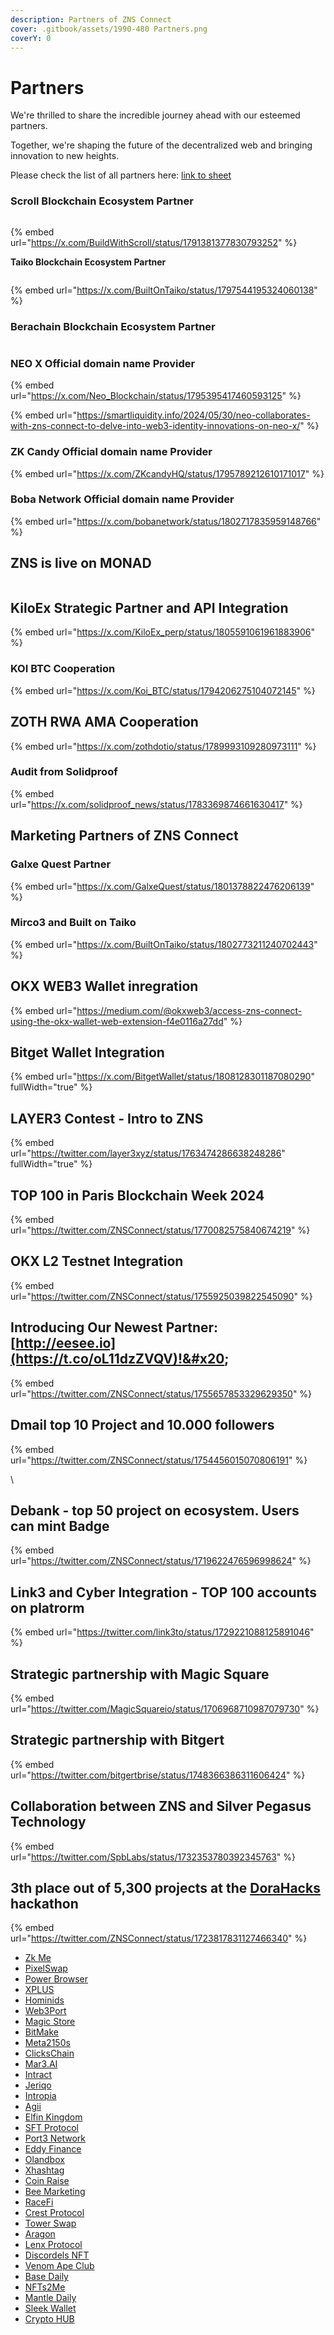 ```yaml
---
description: Partners of ZNS Connect
cover: .gitbook/assets/1990-480 Partners.png
coverY: 0
---
```


# Partners

We're thrilled to share the incredible journey ahead with our esteemed partners.&#x20;

Together, we're shaping the future of the decentralized web and bringing innovation to new heights.

Please check the list of all partners here: [link to sheet](https://docs.google.com/spreadsheets/d/1xN-BT6MEfIJSFc0bdYrI62VI-rIoFpO094PFSsS6o0Q/edit?usp=sharing)&#x20;

### **Scroll Blockchain Ecosystem Partner**&#x20;

<figure><img src=".gitbook/assets/Screenshot 2024-07-04 at 11.08.08.png" alt=""><figcaption></figcaption></figure>

{% embed url="https://x.com/BuildWithScroll/status/1791381377830793252" %}

**Taiko  Blockchain Ecosystem Partner**&#x20;

<figure><img src=".gitbook/assets/Screenshot 2024-07-04 at 11.06.51.png" alt=""><figcaption></figcaption></figure>

{% embed url="https://x.com/BuiltOnTaiko/status/1797544195324060138" %}

### **Berachain  Blockchain Ecosystem Partner**&#x20;

<figure><img src=".gitbook/assets/Screenshot 2024-07-04 at 11.12.46.png" alt=""><figcaption></figcaption></figure>

### **NEO X Official domain name Provider**

{% embed url="https://x.com/Neo_Blockchain/status/1795395417460593125" %}

{% embed url="https://smartliquidity.info/2024/05/30/neo-collaborates-with-zns-connect-to-delve-into-web3-identity-innovations-on-neo-x/" %}

### **ZK Candy Official domain name Provider**

{% embed url="https://x.com/ZKcandyHQ/status/1795789212610171017" %}

### **Boba Network Official domain name Provider**&#x20;

{% embed url="https://x.com/bobanetwork/status/1802717835959148766" %}

## ZNS is live on MONAD

<figure><img src=".gitbook/assets/Gkjo9ncW0AA0AgQ.jpeg" alt=""><figcaption></figcaption></figure>

## **KiloEx Strategic Partner and API Integration**

{% embed url="https://x.com/KiloEx_perp/status/1805591061961883906" %}

### **KOI BTC Cooperation**

{% embed url="https://x.com/Koi_BTC/status/1794206275104072145" %}

## **ZOTH RWA AMA Cooperation**

{% embed url="https://x.com/zothdotio/status/1789993109280973111" %}

### **Audit from Solidproof**

{% embed url="https://x.com/solidproof_news/status/1783369874661630417" %}

## **Marketing Partners of ZNS Connect**

### **Galxe Quest Partner**

{% embed url="https://x.com/GalxeQuest/status/1801378822476206139" %}

### **Mirco3 and Built on Taiko**&#x20;

{% embed url="https://x.com/BuiltOnTaiko/status/1802773211240702443" %}

## **OKX WEB3 Wallet inregration**&#x20;

{% embed url="https://medium.com/@okxweb3/access-zns-connect-using-the-okx-wallet-web-extension-f4e0116a27dd" %}

## Bitget Wallet Integration&#x20;

{% embed url="https://x.com/BitgetWallet/status/1808128301187080290" fullWidth="true" %}

## LAYER3 Contest - Intro to ZNS&#x20;

{% embed url="https://twitter.com/layer3xyz/status/1763474286638248286" fullWidth="true" %}

## **TOP 100 in Paris Blockchain Week 2024**&#x20;

{% embed url="https://twitter.com/ZNSConnect/status/1770082575840674219" %}

## **OKX L2 Testnet Integration**&#x20;

{% embed url="https://twitter.com/ZNSConnect/status/1755925039822545090" %}

## Introducing Our Newest Partner: [http://eesee.io](https://t.co/oL11dzZVQV)!&#x20;

{% embed url="https://twitter.com/ZNSConnect/status/1755657853329629350" %}

## Dmail top 10 Project and 10.000 followers&#x20;

{% embed url="https://twitter.com/ZNSConnect/status/1754456015070806191" %}

\


## **Debank - top 50 project on ecosystem. Users can mint Badge**&#x20;

{% embed url="https://twitter.com/ZNSConnect/status/1719622476596998624" %}

## **Link3 and Cyber Integration - TOP 100 accounts on platrorm**&#x20;

{% embed url="https://twitter.com/link3to/status/1729221088125891046" %}

## **Strategic partnership with Magic Square**&#x20;

{% embed url="https://twitter.com/MagicSquareio/status/1706968710987079730" %}

## Strategic partnership with Bitgert

{% embed url="https://twitter.com/bitgertbrise/status/1748366386311606424" %}

## Collaboration between ZNS and Silver Pegasus Technology

{% embed url="https://twitter.com/SpbLabs/status/1732353780392345763" %}

## 3th place out of 5,300 projects at the [DoraHacks](https://dorahacks.io/buidl) hackathon

{% embed url="https://twitter.com/ZNSConnect/status/1723817831127466340" %}

* [Zk Me](https://x.com/QuestNEvents/status/1689518900139192320?s=20)
* [PixelSwap](https://x.com/ZNSConnect/status/1695720342847635550?s=20)
* [Power Browser](https://x.com/ZNSConnect/status/1703694632293425199?s=20)
* [XPLUS](https://x.com/ZNSConnect/status/1702652082359050339?s=20)
* [Hominids](https://x.com/_Hominids_/status/1701908397380030557?s=20)
* [Web3Port](https://x.com/ZNSConnect/status/1700194069815742701?s=20)
* [Magic Store](https://x.com/ZNSConnect/status/1699383253856055425?s=20)
* [BitMake](https://x.com/BitMakeOfficial/status/1698957214780977261?s=20)
* [Meta2150s](https://x.com/ZNSConnect/status/1698704258336465238?s=20)
* [ClicksChain](https://x.com/Clicks_chain/status/1698306121143038134?s=20)
* [Mar3.AI](https://x.com/ZNSConnect/status/1698002655283392858?s=20)
* [Intract](https://x.com/IntractCampaign/status/1696213152755564702?s=20)
* [Jeriqo](https://x.com/Jeriqohq/status/1696085923044245942?s=20)
* [Intropia](https://x.com/intropia/status/1696229435475644562?s=20)
* [Agii](https://x.com/TheAGII/status/1694672281392283650?s=20)
* [Elfin Kingdom](https://x.com/ZNSConnect/status/1694337739422875688?s=20)
* [SFT Protocol](https://x.com/ZNSConnect/status/1693972944806965315?s=20)
* [Port3 Network](https://x.com/ZNSConnect/status/1691707210601021745?s=20)
* [Eddy Finance](https://x.com/eddy_protocol/status/1689622660471214080?s=20)
* [Olandbox](https://x.com/olandbox/status/1689194203329474561?s=20)
* [Xhashtag](https://x.com/ZNSConnect/status/1687432445501599744?s=20)
* [Coin Raise](https://x.com/CoinRaise_xyz/status/1686980215581593605?s=20)
* [Bee Marketing](https://x.com/BeeNetworkMktg/status/1686997341616877568?s=20)
* [RaceFi](https://x.com/SolanaUnivers/status/1685319258467864577?s=20)
* [Crest Protocol](https://x.com/crestprotocol_/status/1684843564725948416?s=20)
* [Tower Swap](https://x.com/ZNSConnect/status/1684455100901621760?s=20)
* [Aragon](https://x.com/ZNSConnect/status/1684279908975931395?s=20)
* [Lenx Protocol](https://x.com/LENX_Finance/status/1683724212626952196?s=20)
* [Discordels NFT](https://x.com/ZNSConnect/status/1679387189795254272?s=20)
* [Venom Ape Club](https://x.com/ZNSConnect/status/1681234037183062016?s=20)
* [Base Daily](https://x.com/BaseDailyMM/status/1679056194407907329?s=20)
* [NFTs2Me](https://x.com/ZNSConnect/status/1676503713135964161?s=20)
* [Mantle Daily](https://x.com/mantledaily_/status/1676241162221539328?s=20)
* [Sleek Wallet](https://x.com/ZNSConnect/status/1674342459185217542?s=20)&#x20;
* [Crypto HUB](https://x.com/ZNSConnect/status/1673949862595817473?s=20)

